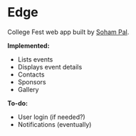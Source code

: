 # Edge

College Fest web app built by [Soham Pal](http://facebook.com/soham).

**Implemented:**
* Lists events
* Displays event details
* Contacts
* Sponsors
* Gallery

**To-do:**
* User login (if needed?)
* Notifications (eventually)